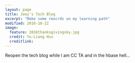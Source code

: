 ```yaml
---
layout: page
title: Joey's Tech Blog
excerpt: "Make some reocrds on my learning path"
modified: 2016-10-22
image:
  feature: 2016thanksgivingsky.jpg
  credit: Yu-Liang Hsu
  creditlink: 
---
```


Reopen the tech blog while I am CC TA and in the hbase hell...